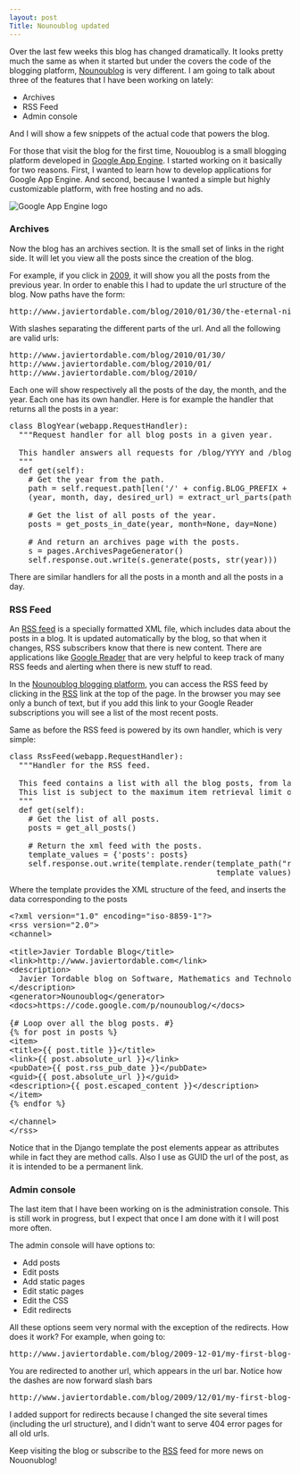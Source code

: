 ```yaml
---
layout: post
Title: Nounoublog updated
---
```


<p>
Over the last few weeks this blog has changed dramatically. It looks pretty
much the same as when it started but under the covers the code of the blogging
platform, <a href="http://code.google.com/p/nounoublog/">Nounoublog</a>
is very different. I am going to talk about three of the features that
I have been working on lately:
</p>

<ul>
  <li>Archives</li>
  <li>RSS Feed</li>
  <li>Admin console</li>
</ul>

<p>
And I will show a few snippets of the actual code that powers the blog.
</p>
<p>
For those that visit the blog for the first time, Nououblog is a small
blogging platform developed in
<a href="http://code.google.com/appengine/">Google App Engine</a>.
I started working on it basically for two reasons. First, I wanted to learn
how to develop applications for Google App Engine. And second, because I wanted
a simple but highly customizable platform, with free hosting and no ads.
</p>

<p>
<img src="http://code.google.com/appengine/images/appengine_lowres.gif"
     alt="Google App Engine logo" />
</p>


<h3>Archives</h3>

<p>
Now the blog has an archives section. It is the small set of links in the right
side. It will let you view all the posts since the creation of the blog.
</p>
<p>
For example, if you click in <a href="/blog/2009">2009</a>, it will show you
all the posts from the previous year. In order to enable this I had to update
the url structure of the blog. Now paths have the form:
</p>
<pre>
http://www.javiertordable.com/blog/2010/01/30/the-eternal-night
</pre>

<p>
With slashes separating the different parts of the url. And all the following
are valid urls:
</p>

<pre>
http://www.javiertordable.com/blog/2010/01/30/
http://www.javiertordable.com/blog/2010/01/
http://www.javiertordable.com/blog/2010/
</pre>

<p>
Each one will show respectively all the posts of the day, the month, and the
year. Each one has its own handler. Here is for example the handler that
returns all the posts in a year:
</p>

<pre>
class BlogYear(webapp.RequestHandler):
  """Request handler for all blog posts in a given year.

  This handler answers all requests for /blog/YYYY and /blog/YYYY/.
  """
  def get(self):
    # Get the year from the path.
    path = self.request.path[len('/' + config.BLOG_PREFIX + '/'):]
    (year, month, day, desired_url) = extract_url_parts(path)

    # Get the list of all posts of the year.
    posts = get_posts_in_date(year, month=None, day=None)

    # And return an archives page with the posts.
    s = pages.ArchivesPageGenerator()
    self.response.out.write(s.generate(posts, str(year)))
</pre>

<p>
There are similar handlers for all the posts in a month and all the posts
in a day.
</p>


<h3>RSS Feed</h3>

<p>
An <a href="http://en.wikipedia.org/wiki/RSS">RSS feed</a> is a specially
formatted XML file, which includes data about the posts in a blog. It is
updated automatically by the blog, so that when it changes, RSS subscribers
know that there is new content. There are applications like
<a href="http://www.google.com/reader/">Google Reader</a> that are very
helpful to keep track of many RSS feeds and alerting when there is new
stuff to read.
</p>

<p>
In the <a href="http://code.google.com/p/nounoublog/">
  Nounoublog blogging platform</a>, you can access the RSS feed by clicking
in the <a href="/blog/rss.xml">RSS</a> link at the top of the page.
In the browser you may see only a bunch of text, but if you add this link to
your Google Reader subscriptions you will see a list of the most recent posts.
</p>

<p>
Same as before the RSS feed is powered by its own handler, which is very
simple:
</p>

<pre>
class RssFeed(webapp.RequestHandler):
  """Handler for the RSS feed.

  This feed contains a list with all the blog posts, from last to first.
  This list is subject to the maximum item retrieval limit of the DB.
  """
  def get(self):
    # Get the list of all posts.
    posts = get_all_posts()

    # Return the xml feed with the posts.
    template_values = {'posts': posts}
    self.response.out.write(template.render(template_path("rss_feed"),
                                            template_values))
</pre>

<p>
Where the template provides the XML structure of the feed, and inserts
the data corresponding to the posts
</p>

<pre>
&lt;?xml version=&quot;1.0&quot; encoding=&quot;iso-8859-1&quot;?&gt;
&lt;rss version=&quot;2.0&quot;&gt;
&lt;channel&gt;

&lt;title&gt;Javier Tordable Blog&lt;/title&gt;
&lt;link&gt;http://www.javiertordable.com&lt;/link&gt;
&lt;description&gt;
  Javier Tordable blog on Software, Mathematics and Technology
&lt;/description&gt;
&lt;generator&gt;Nounoublog&lt;/generator&gt;
&lt;docs&gt;https://code.google.com/p/nounoublog/&lt;/docs&gt;

{# Loop over all the blog posts. #}
{% for post in posts %}
&lt;item&gt;
&lt;title&gt;{{ post.title }}&lt;/title&gt;
&lt;link&gt;{{ post.absolute_url }}&lt;/link&gt;
&lt;pubDate&gt;{{ post.rss_pub_date }}&lt;/pubDate&gt;
&lt;guid&gt;{{ post.absolute_url }}&lt;/guid&gt;
&lt;description&gt;{{ post.escaped_content }}&lt;/description&gt;
&lt;/item&gt;
{% endfor %}

&lt;/channel&gt;
&lt;/rss&gt;
</pre>

<p>
Notice that in the Django template the post elements appear as attributes
while in fact they are method calls. Also I use as GUID the url of the post,
as it is intended to be a permanent link</a>.
</p>


<h3>Admin console</h3>

<p>
The last item that I have been working on is the administration console.
This is still work in progress, but I expect that once I am done with it I
will post more often.
</p>
<p>
The admin console will have options to:
</p>

<ul>
  <li>Add posts</li>
  <li>Edit posts</li>
  <li>Add static pages</li>
  <li>Edit static pages</li>
  <li>Edit the CSS</li>
  <li>Edit redirects</li>
</ul>

<p>
All these options seem very normal with the exception of the redirects.
How does it work? For example, when going to:
</p>

<pre>
http://www.javiertordable.com/blog/2009-12-01/my-first-blog-post
</pre>

<p>
You are redirected to another url, which appears in the url bar. Notice
how the dashes are now forward slash bars
</p>

<pre>
http://www.javiertordable.com/blog/2009/12/01/my-first-blog-post
</pre>

<p>
I added support for redirects because I changed the site several times
(including the url structure), and I didn't want to serve 404 error pages
for all old urls.
</p>
<p>
Keep visiting the blog or subscribe to the <a href="/blog/rss.xml">RSS</a> feed
for more news on Nouonublog!
</p>
